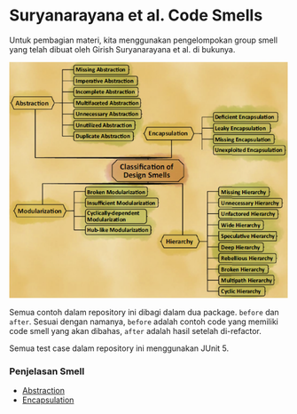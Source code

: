 # Suryanarayana et al. Code Smells

Untuk pembagian materi, kita menggunakan pengelompokan group smell yang telah dibuat oleh Girish Suryanarayana et al. di bukunya.

![Girish smell groups](all_smell.png)

Semua contoh dalam repository ini dibagi dalam dua package. `before` dan `after`. Sesuai dengan namanya, `before` adalah contoh code yang memiliki code smell yang akan dibahas, `after` adalah hasil setelah di-refactor.

Semua test case dalam repository ini menggunakan JUnit 5.

### Penjelasan Smell

- [Abstraction](abstraction)
- [Encapsulation](encapsulation)
